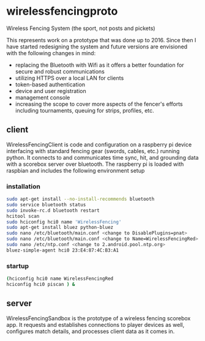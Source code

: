 # wirelessfencingproto
Wireless Fencing System (the sport, not posts and pickets)

This represents work on a prototype that was done up to 2016. Since then I have started redesigning the system and future versions are envisioned with the following changes in mind:
  
  * replacing the Bluetooth with Wifi as it offers a better foundation for secure and robust communications
  * utilizing HTTPS over a local LAN for clients
  * token-based authentication
  * device and user registration
  * management console
  * increasing the scope to cover more aspects of the fencer's efforts including tournaments, queuing for strips, profiles, etc.

## client
WirelessFencingClient is code and configuration on a raspberry pi device interfacing with standard fencing gear (swords, cables, etc.) running python. It connects to and communicates time sync, hit, and grounding data with a scorebox server over bluetooth. The raspberry pi is loaded with raspbian and includes the following environment setup

### installation
```bash
sudo apt-get install --no-install-recommends bluetooth
sudo service bluetooth status
sudo invoke-rc.d bluetooth restart
hcitool scan
sudo hciconfig hci0 name 'WirelessFencing'
sudo apt-get install bluez python-bluez
sudo nano /etc/bluetooth/main.conf <change to DisablePlugins=pnat>
sudo nano /etc/bluetooth/main.conf <change to Name=WirelessFencingRed>
sudo nano /etc/ntp.conf <change to 2.android.pool.ntp.org>
bluez-simple-agent hci0 23:E4:87:4C:B3:A1
```

### startup
```bash
(hciconfig hci0 name WirelessFencingRed
hciconfig hci0 piscan ) &
```

## server
WirelessFencingSandbox is the prototype of a wireless fencing scorebox app. It requests and establishes connections to player devices as well, configures match details, and processes client data as it comes in.
